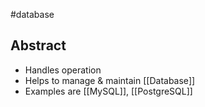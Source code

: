 #database
## Abstract
- Handles operation
- Helps to manage & maintain [[Database]]
- Examples are [[MySQL]], [[PostgreSQL]]